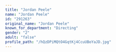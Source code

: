 ```yaml
---
title: "Jordan Peele"
name: "Jordan Peele"
id: "291263"
original_name: "Jordan Peele"
known_for_department: "Directing"
gender: "2"
adult: "false"
profile_path: "/hQzDPiMQtO4GqtKj4CcuUBoYaJD.jpg"
---
```

